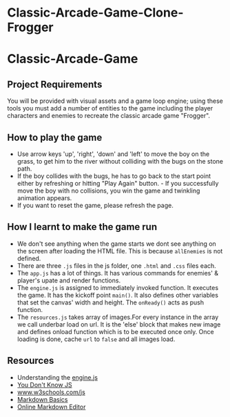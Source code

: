 # Classic-Arcade-Game-Clone-Frogger
# Classic-Arcade-Game 
## Project Requirements 
You will be provided with visual assets and a game loop engine; using these tools you must add a number of entities to the game including the player characters and enemies to recreate the classic arcade game "Frogger".

## How to play the game   
- Use arrow keys 'up', 'right', 'down' and 'left' to move the boy on the grass, to get him to the river without colliding with the bugs on the stone path.  
- If the boy collides with the bugs, he has to go back to the start point either by refreshing or hitting "Play Again" button.   - If you successfully move the boy with no collisions, you win the game and twinkling animation appears. 
- If you want to reset the game, please refresh the page.

## How I learnt to make the game run 
- We don't see anything when the game starts we dont see anything on the screen after loading the HTML file. This is because `allEnemies` is not defined. 
- There are three `.js` files in the js folder, one `.html` and `.css` files each. 
- The `app.js` has a lot of things. It has various commands for enemies' &amp; player's upate and render functions. 
- The `engine.js` is assigned to immediately invoked function. It executes the game. It has the kickoff point `main()`. It also defines other variables that set the canvas' width and height. The `onReady()` acts as push function.   
- The `resources.js` takes array of images.For every instance in the array we call underbar load on url. It is the 'else' block that makes new image and defines onload function which is to be executed once only.  Once loading is done, cache `url` to `false` and all images load.

## Resources  
- Understanding the [engine.js](https://plus.google.com/u/0/events/cupbs3pbne7qkuqok4g0ldhntic?authkey=COGW25b5jbv3-AE)   
- [You Don't Know JS](https://github.com/getify/You-Dont-Know-JS/blob/master/README.md)  
- www.w3schools.com/js   
- [Markdown Basics](http://markdown-guide.readthedocs.io/en/latest/basics.html) 
- [Online Markdown Editor](https://dillinger.io/)
